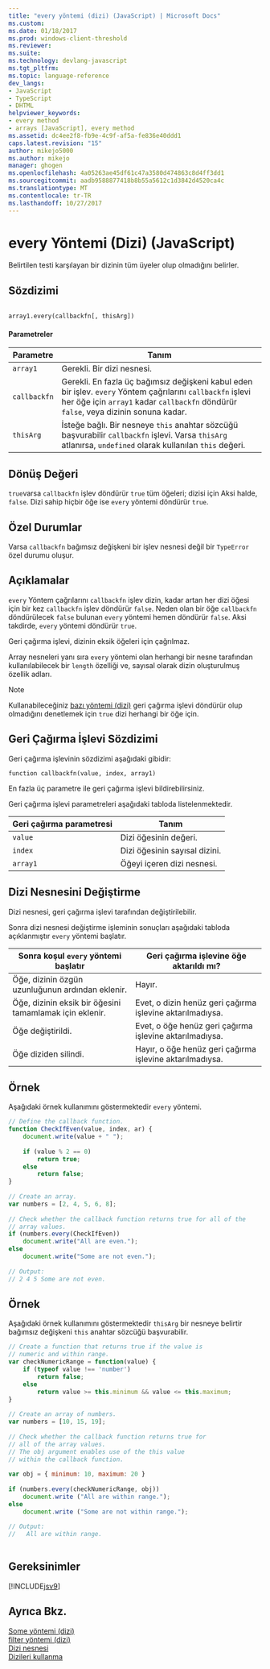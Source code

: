 ```yaml
---
title: "every yöntemi (dizi) (JavaScript) | Microsoft Docs"
ms.custom: 
ms.date: 01/18/2017
ms.prod: windows-client-threshold
ms.reviewer: 
ms.suite: 
ms.technology: devlang-javascript
ms.tgt_pltfrm: 
ms.topic: language-reference
dev_langs:
- JavaScript
- TypeScript
- DHTML
helpviewer_keywords:
- every method
- arrays [JavaScript], every method
ms.assetid: dc4ee2f8-fb9e-4c9f-af5a-fe836e40ddd1
caps.latest.revision: "15"
author: mikejo5000
ms.author: mikejo
manager: ghogen
ms.openlocfilehash: 4a05263ae45df61c47a3580d474863c8d4ff3dd1
ms.sourcegitcommit: aadb9588877418b8b55a5612c1d3842d4520ca4c
ms.translationtype: MT
ms.contentlocale: tr-TR
ms.lasthandoff: 10/27/2017
---
```

# <a name="every-method-array-javascript"></a>every Yöntemi (Dizi) (JavaScript)
Belirtilen testi karşılayan bir dizinin tüm üyeler olup olmadığını belirler.  
  
## <a name="syntax"></a>Sözdizimi  
  
```  
  
array1.every(callbackfn[, thisArg])  
```  
  
#### <a name="parameters"></a>Parametreler  
  
|Parametre|Tanım|  
|---------------|----------------|  
|`array1`|Gerekli. Bir dizi nesnesi.|  
|`callbackfn`|Gerekli. En fazla üç bağımsız değişkeni kabul eden bir işlev. `every` Yöntem çağrılarını `callbackfn` işlevi her öğe için `array1` kadar `callbackfn` döndürür `false`, veya dizinin sonuna kadar.|  
|`thisArg`|İsteğe bağlı. Bir nesneye `this` anahtar sözcüğü başvurabilir `callbackfn` işlevi. Varsa `thisArg` atlanırsa, `undefined` olarak kullanılan `this` değeri.|  
  
## <a name="return-value"></a>Dönüş Değeri  
 `true`varsa `callbackfn` işlev döndürür `true` tüm öğeleri; dizisi için Aksi halde, `false`. Dizi sahip hiçbir öğe ise `every` yöntemi döndürür `true`.  
  
## <a name="exceptions"></a>Özel Durumlar  
 Varsa `callbackfn` bağımsız değişkeni bir işlev nesnesi değil bir `TypeError` özel durumu oluşur.  
  
## <a name="remarks"></a>Açıklamalar  
 `every` Yöntem çağrılarını `callbackfn` işlev dizin, kadar artan her dizi öğesi için bir kez `callbackfn` işlev döndürür `false`. Neden olan bir öğe `callbackfn` döndürülecek `false` bulunan `every` yöntemi hemen döndürür `false`. Aksi takdirde, `every` yöntemi döndürür `true`.  
  
 Geri çağırma işlevi, dizinin eksik öğeleri için çağrılmaz.  
  
 Array nesneleri yanı sıra `every` yöntemi olan herhangi bir nesne tarafından kullanılabilecek bir `length` özelliği ve, sayısal olarak dizin oluşturulmuş özellik adları.  
  
> [!NOTE]
>  Kullanabileceğiniz [bazı yöntemi (dizi)](../../javascript/reference/some-method-array-javascript.md) geri çağırma işlevi döndürür olup olmadığını denetlemek için `true` dizi herhangi bir öğe için.  
  
## <a name="callback-function-syntax"></a>Geri Çağırma İşlevi Sözdizimi  
 Geri çağırma işlevinin sözdizimi aşağıdaki gibidir:  
  
 `function callbackfn(value, index, array1)`  
  
 En fazla üç parametre ile geri çağırma işlevi bildirebilirsiniz.  
  
 Geri çağırma işlevi parametreleri aşağıdaki tabloda listelenmektedir.  
  
|Geri çağırma parametresi|Tanım|  
|------------------------|----------------|  
|`value`|Dizi öğesinin değeri.|  
|`index`|Dizi öğesinin sayısal dizini.|  
|`array1`|Öğeyi içeren dizi nesnesi.|  
  
## <a name="modifying-the-array-object"></a>Dizi Nesnesini Değiştirme  
 Dizi nesnesi, geri çağırma işlevi tarafından değiştirilebilir.  
  
 Sonra dizi nesnesi değiştirme işleminin sonuçları aşağıdaki tabloda açıklanmıştır `every` yöntemi başlatır.  
  
|Sonra koşul `every` yöntemi başlatır|Geri çağırma işlevine öğe aktarıldı mı?|  
|-----------------------------------------------|------------------------------------------|  
|Öğe, dizinin özgün uzunluğunun ardından eklenir.|Hayır.|  
|Öğe, dizinin eksik bir öğesini tamamlamak için eklenir.|Evet, o dizin henüz geri çağırma işlevine aktarılmadıysa.|  
|Öğe değiştirildi.|Evet, o öğe henüz geri çağırma işlevine aktarılmadıysa.|  
|Öğe diziden silindi.|Hayır, o öğe henüz geri çağırma işlevine aktarılmadıysa.|  
  
## <a name="example"></a>Örnek  
 Aşağıdaki örnek kullanımını göstermektedir `every` yöntemi.  
  
```JavaScript  
// Define the callback function.  
function CheckIfEven(value, index, ar) {  
    document.write(value + " ");  
  
    if (value % 2 == 0)  
        return true;  
    else  
        return false;  
}  
  
// Create an array.  
var numbers = [2, 4, 5, 6, 8];  
  
// Check whether the callback function returns true for all of the  
// array values.  
if (numbers.every(CheckIfEven))  
    document.write("All are even.");  
else  
    document.write("Some are not even.");  
  
// Output:  
// 2 4 5 Some are not even.  
```  
  
## <a name="example"></a>Örnek  
 Aşağıdaki örnek kullanımını göstermektedir `thisArg` bir nesneye belirtir bağımsız değişkeni `this` anahtar sözcüğü başvurabilir.  
  
```JavaScript  
// Create a function that returns true if the value is  
// numeric and within range.  
var checkNumericRange = function(value) {  
    if (typeof value !== 'number')  
        return false;  
    else   
        return value >= this.minimum && value <= this.maximum;  
}  
  
// Create an array of numbers.  
var numbers = [10, 15, 19];  
  
// Check whether the callback function returns true for  
// all of the array values.  
// The obj argument enables use of the this value  
// within the callback function.  
  
var obj = { minimum: 10, maximum: 20 }  
  
if (numbers.every(checkNumericRange, obj))  
    document.write ("All are within range.");  
else  
    document.write ("Some are not within range.");  
  
// Output:  
//   All are within range.  
  
```  
  
## <a name="requirements"></a>Gereksinimler  
 [!INCLUDE[jsv9](../../javascript/includes/jsv9-md.md)]  
  
## <a name="see-also"></a>Ayrıca Bkz.  
 [Some yöntemi (dizi)](../../javascript/reference/some-method-array-javascript.md)   
 [filter yöntemi (dizi)](../../javascript/reference/filter-method-array-javascript.md)   
 [Dizi nesnesi](../../javascript/reference/array-object-javascript.md)   
 [Dizileri kullanma](../../javascript/advanced/using-arrays-javascript.md)